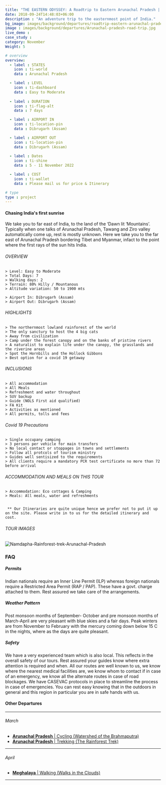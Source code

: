 ```yaml
---
title: "THE EASTERN ODYSSEY: A Roadtrip to Eastern Arunachal Pradesh | 7 Days "
date: 2018-09-24T14:48:03+06:00
description : "An adventure trip to the easternmost point of India."
bg_image: images/background/departures/roadtrip-eastern-arunachal-pradesh.jpg
image : images/background/departures/Arunachal-pradesh-road-trip.jpg
live_demo : 
case_study : 
category: November
Weight: 5

# overview
overview:
  - label : STATES
    icon : ti-world
    data : Arunachal Pradesh 

  - label : LEVEL
    icon : ti-dashboard
    data : Easy to Moderate
    
  - label : DURATION
    icon : ti-flag-alt
    data : 7 days

  - label : AIRPORT IN
    icon : ti-location-pin
    data : Dibrugarh (Assam)

  - label : AIRPORT OUT
    icon : ti-location-pin
    data : Dibrugarh (Assam)
    
  - label : Dates
    icon : ti-shine
    data : 5 - 11 November 2022

  - label : COST
    icon : ti-wallet
    data : Please mail us for price & Itinerary

# type
type : project
---
```


#### Chasing India's first sunrise

We take you to far east of India, to the land of the ‘Dawn lit ‘Mountains’. Typically when one talks of Arunachal Pradesh, Tawang and Ziro valley automatically come up, rest is mostly unknown. Here we take you to the far east of Arunachal Pradesh bordering Tibet and Myanmar, infact to the point where the first rays of the sun hits India.



###### OVERVIEW
```
> Level: Easy to Moderate
> Total Days: 7
> Walking days: 2
> Terrain: 80% Hilly / Mountanous
> Altitude variation: 50 to 1900 mts

> Airport In: Dibrugarh (Assam)
> Airport Out: Dibrugarh (Assam)
```




###### HIGHLIGHTS
```
> The northernmost lowland rainforest of the world
> The only sanctury to host the 4 big cats
> Away from civilization
> Camp under the forest canopy and on the banks of pristine rivers
> A naturalist to explain life under the canopy, the grasslands and the riverine areas
> Spot the Hornbills and the Hollock Gibbons
> Best option for a covid 19 getaway
```

###### INCLUSIONS
```
> All accommodation
> All Meals
> Refreshment and water throughout
> SUV backup 
> Guide (NOLS First aid qualified)
> FA Kit
> Activities as mentioned
> All permits, tolls and fees
```

###### Covid 19 Precautions
```
> Single occupany camping
> 3 persons per vehicle for main transfers
> No local contact or stoppages in towns and settlements
> Follow all protcols of tourism ministry
> Guides well sentisized to the requirements
> All clients require a mandatory PCR test certificate no more than 72 before arrival
```

###### ACCOMMODATION AND MEALS ON THIS TOUR
```
> Accommodation: Eco cottages & Camping
> Meals: All meals, water and refreshments
 
```
``` ** Our Itineraries are quite unique hence we prefer not to put it up on the site. Please write in to us for the detailed itinerary and cost.```

###### TOUR IMAGES

![Namdapha-Rainforest-trek-Arunachal-Pradesh](/images/background/departures/Roadtrip-to-Kibithu.jpg)


### FAQ



##### Permits
Indian nationals require an Inner Line Permit (ILP) whereas foreign nationals require a Restricted Area Permit (RAP / PAP). These have a govt. charge attached to them. Rest assured we take care of the arrangements.

##### Weather Pattern
Post monsoon months of September- October and pre monsoon months of March-April are very pleasant with blue skies and a fair days. Peak winters are from November to February with the mercury coming down below 15 C in the nights, where as the days are quite pleasant.

##### Safety 
We have a very experienced team which is also local. This reflects in the overall safety of our tours. Rest assured your guides know where extra attention is required and when. All our routes are well known to us, we know where the nearest medical facilities are, we know whom to contact if in case of an emergency, we know all the alternate routes in case of road blockages. We have CASEVAC protocols in place to streamline the process in case of emergencies. You can rest easy knowing that in the outdoors in general and this region in particular you are in safe hands with us.

#### Other Departures
---

###### March

+ [**Arunachal Pradesh** | Cycling (Watershed of the Brahmaputra)](/departures/eastern-arunachal-cycling-departure/) 
+ [**Arunachal Pradesh** | Trekking (The Rainforest Trek)](/departures/namdapha-rainforest-trek/) 

---
###### April

+ [**Meghalaya** | Walking (Walks in the Clouds)](/treks/walking-holiday-eastern-arunachal-pradesh/) 
  

---


